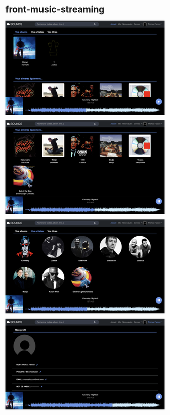 # front-music-streaming


![image](https://github.com/thomasfazzari1/front-music-streaming/blob/main/IMAGES/readme-screenshots/indexScreen.png)


![image](https://github.com/thomasfazzari1/front-music-streaming/blob/main/IMAGES/readme-screenshots/indexScreen2.png)

![image](https://github.com/thomasfazzari1/front-music-streaming/blob/main/IMAGES/readme-screenshots/artistScreen.png)

![image](https://github.com/thomasfazzari1/front-music-streaming/blob/main/IMAGES/readme-screenshots/profile.png)
